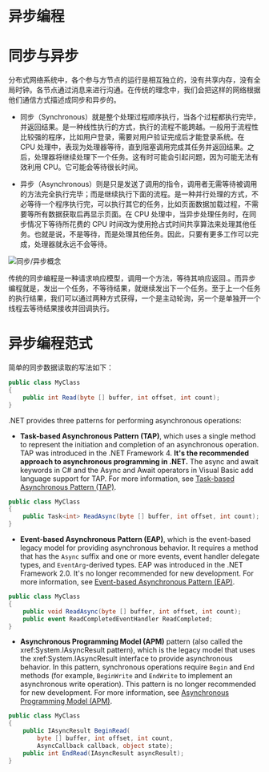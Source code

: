 # 异步编程

# 同步与异步

分布式网络系统中，各个参与方节点的运行是相互独立的，没有共享内存，没有全局时钟。各节点通过消息来进行沟通。在传统的理念中，我们会把这样的网络根据他们通信方式描述成同步和异步的。

- 同步（Synchronous）就是整个处理过程顺序执行，当各个过程都执行完毕，并返回结果。是一种线性执行的方式，执行的流程不能跨越。一般用于流程性比较强的程序，比如用户登录，需要对用户验证完成后才能登录系统。在 CPU 处理中，表现为处理器等待，直到阻塞调用完成其任务并返回结果。之后，处理器将继续处理下一个任务。这有时可能会引起问题，因为可能无法有效利用 CPU。它可能会等待很长时间。

- 异步（Asynchronous）则是只是发送了调用的指令，调用者无需等待被调用的方法完全执行完毕；而是继续执行下面的流程。是一种并行处理的方式，不必等待一个程序执行完，可以执行其它的任务，比如页面数据加载过程，不需要等所有数据获取后再显示页面。在 CPU 处理中，当异步处理任务时，在同步情况下等待所花费的 CPU 时间改为使用抢占式时间共享算法来处理其他任务。也就是说，不是等待，而是处理其他任务。因此，只要有更多工作可以完成，处理器就永远不会等待。

![同步/异步概念](https://s1.ax1x.com/2020/03/26/GSEXex.png)

传统的同步编程是一种请求响应模型，调用一个方法，等待其响应返回.。而异步编程就是，发出一个任务，不等待结果，就继续发出下一个任务。至于上一个任务的执行结果，我们可以通过两种方式获得，一个是主动轮询，另一个是单独开一个线程去等待结果接收并回调执行。

# 异步编程范式

简单的同步数据读取的写法如下：

```c#
public class MyClass
{
    public int Read(byte [] buffer, int offset, int count);
}
```

.NET provides three patterns for performing asynchronous operations:

- **Task-based Asynchronous Pattern (TAP)**, which uses a single method to represent the initiation and completion of an asynchronous operation. TAP was introduced in the .NET Framework 4. **It's the recommended approach to asynchronous programming in .NET.** The async and await keywords in C# and the Async and Await operators in Visual Basic add language support for TAP. For more information, see [Task-based Asynchronous Pattern (TAP)](https://github.com/dotnet/docs/blob/master/docs/standard/asynchronous-programming-patterns/task-based-asynchronous-pattern-tap.md).

```c#
public class MyClass
{
    public Task<int> ReadAsync(byte [] buffer, int offset, int count);
}
```

- **Event-based Asynchronous Pattern (EAP)**, which is the event-based legacy model for providing asynchronous behavior. It requires a method that has the `Async` suffix and one or more events, event handler delegate types, and `EventArg`-derived types. EAP was introduced in the .NET Framework 2.0. It's no longer recommended for new development. For more information, see [Event-based Asynchronous Pattern (EAP)](https://github.com/dotnet/docs/blob/master/docs/standard/asynchronous-programming-patterns/event-based-asynchronous-pattern-eap.md).

```c#
public class MyClass
{
    public void ReadAsync(byte [] buffer, int offset, int count);
    public event ReadCompletedEventHandler ReadCompleted;
}
```

- **Asynchronous Programming Model (APM)** pattern (also called the xref:System.IAsyncResult pattern), which is the legacy model that uses the xref:System.IAsyncResult interface to provide asynchronous behavior. In this pattern, synchronous operations require `Begin` and `End` methods (for example, `BeginWrite` and `EndWrite` to implement an asynchronous write operation). This pattern is no longer recommended for new development. For more information, see [Asynchronous Programming Model (APM)](https://github.com/dotnet/docs/blob/master/docs/standard/asynchronous-programming-patterns/asynchronous-programming-model-apm.md).

```c#
public class MyClass
{
    public IAsyncResult BeginRead(
        byte [] buffer, int offset, int count,
        AsyncCallback callback, object state);
    public int EndRead(IAsyncResult asyncResult);
}
```
